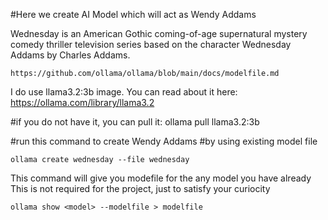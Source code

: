 
#Here we create AI Model which will act as Wendy Addams
 
Wednesday is an American Gothic coming-of-age supernatural mystery comedy 
thriller television series based on the character Wednesday Addams 
by Charles Addams.

    https://github.com/ollama/ollama/blob/main/docs/modelfile.md

I do use llama3.2:3b image. You can read about it here:
    https://ollama.com/library/llama3.2 

#if you do not have it, you can pull it:
    ollama pull llama3.2:3b

#run this command to create Wendy Addams
#by using existing model file

    ollama create wednesday --file wednesday

This command will give you modefile
for the any model you have already
This is not required for the project, just to
satisfy your curiocity

    ollama show <model> --modelfile > modelfile

